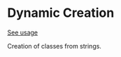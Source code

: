 # Dynamic Creation
[See usage](https://github.com/asalom/Cocoa-Design-Patterns-in-Swift/tree/master/DesignPatterns/DesignPatternsTests/Dynamic%20Creation)

Creation of classes from strings.
